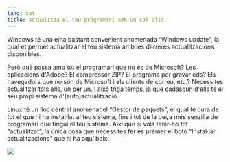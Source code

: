 ```yaml
---
lang: cat
title: Actualitza el teu programari amb un sol clic.
---
```


Windows té una eina bastant convenient anomenada “Windows update”, la qual et permet actualitzar el teu sistema amb les darreres actualitzacions disponibles.

Però què passa amb tot el programari que no és de Microsoft? Les aplicacions d'Adobe? El compressor ZIP? El programa per gravar cds? Els navegadors que no són de Microsoft i els clients de correu, etc.? Necessites actualitzar tots ells, un per un. I això triga temps, ja que cadascun d'ells té el seu propi sistema d'(auto)actualització.

Linux té un lloc central anomenat el “Gestor de paquets”, el qual té cura de <i>tot</i> el que hi ha instal·lat al teu sistema, fins i tot de la peça més senzilla de programari que tingui el teu sistema. Així que si vols tenir-ho tot “actualitzat”, la única cosa que necessites fer és prémer el botó “Instal·lar actualitzacions” que hi ha aquí baix:

<img src="Images/global_update.png" />




